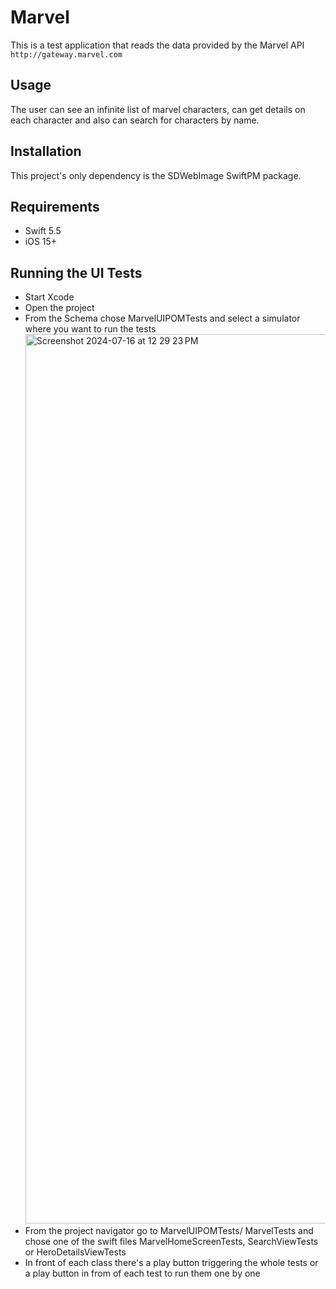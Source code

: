 #  Marvel

This is a test application that reads the data provided by the Marvel API `http://gateway.marvel.com`

## Usage

The user can see an infinite list of marvel characters, can get details on each character and also can search for characters by name.

## Installation
This project's only dependency is the SDWebImage SwiftPM package.

## Requirements
- Swift 5.5
- iOS 15+

## Running the UI Tests

- Start Xcode
- Open the project
- From the Schema chose MarvelUIPOMTests and select a simulator where you want to run the tests
  <img width="1423" alt="Screenshot 2024-07-16 at 12 29 23 PM" src="https://github.com/user-attachments/assets/2df714a7-9f3e-4339-95cd-a811ce8aa2ae">
- From the project navigator go to MarvelUIPOMTests/ MarvelTests and chose one of the swift files MarvelHomeScreenTests, SearchViewTests or HeroDetailsViewTests
- In front of each class there's a play button triggering the whole tests or a play button in from of each test to run them one by one
  
